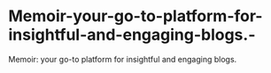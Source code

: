 # Memoir-your-go-to-platform-for-insightful-and-engaging-blogs.-
Memoir: your go-to platform for insightful and engaging blogs. 
